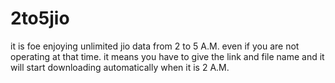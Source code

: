 # 2to5jio
it is foe enjoying unlimited jio data from 2 to 5 A.M. even if you are not operating at that time.
it means you have to give the link and file name and it will start downloading automatically when it is 2 A.M.
